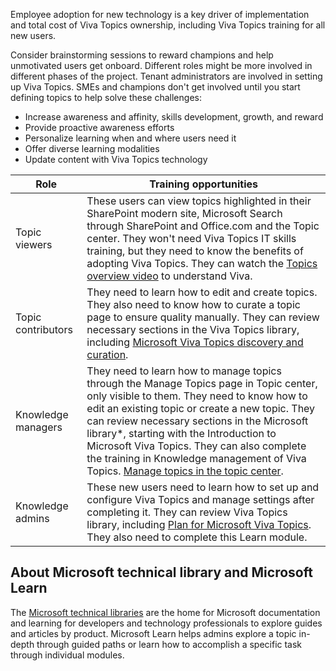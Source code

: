 Employee adoption for new technology is a key driver of implementation and total cost of Viva Topics ownership, including Viva Topics training for all new users.

Consider brainstorming sessions to reward champions and help unmotivated users get onboard. Different roles might be more involved in different phases of the project. Tenant administrators are involved in setting up Viva Topics. SMEs and champions don't get involved until you start defining topics to help solve these challenges:

- Increase awareness and affinity, skills development, growth, and reward  
- Provide proactive awareness efforts
- Personalize learning when and where users need it
- Offer diverse learning modalities
- Update content with Viva Topics technology  

|Role|Training opportunities|
|----|-----------|
|Topic viewers|These users can view topics highlighted in their SharePoint modern site, Microsoft Search through SharePoint and Office.com and the Topic center. They won't need Viva Topics IT skills training, but they need to know the benefits of adopting Viva Topics. They can watch the [Topics overview video](/microsoft-365/knowledge/) to understand Viva.|
|Topic contributors|They need to learn how to edit and create topics. They also need to know how to curate a topic page to ensure quality manually. They can review necessary sections in the Viva Topics library, including [Microsoft Viva Topics discovery and curation](/microsoft-365/knowledge/topic-experiences-discovery-curation).|
|Knowledge managers|They need to learn how to manage topics through the Manage Topics page in Topic center, only visible to them. They need to know how to edit an existing topic or create a new topic. They can review necessary sections in the Microsoft library*, starting with the Introduction to Microsoft Viva Topics. They can also complete the training in Knowledge management of Viva Topics. [Manage topics in the topic center](/microsoft-365/knowledge/manage-topics).|
|Knowledge admins|These new users need to learn how to set up and configure Viva Topics and manage settings after completing it. They can review Viva Topics library, including [Plan for Microsoft Viva Topics](/microsoft-365/knowledge/plan-topic-experiences). They also need to complete this Learn module.|

## About Microsoft technical library and Microsoft Learn

The [Microsoft technical libraries](/) are the home for Microsoft documentation and learning for developers and technology professionals to explore guides and articles by product. Microsoft Learn helps admins explore a topic in-depth through guided paths or learn how to accomplish a specific task through individual modules.
